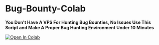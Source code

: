 # Bug-Bounty-Colab

**You Don't Have A VPS For Hunting Bug Bounties, No Issues Use This Script and Make A Proper Bug Hunting Environment Under 10 Minutes**


[![Open In Colab](https://colab.research.google.com/assets/colab-badge.svg)](https://colab.research.google.com/github/hackingguy/Bug-Bounty-Colab/)
